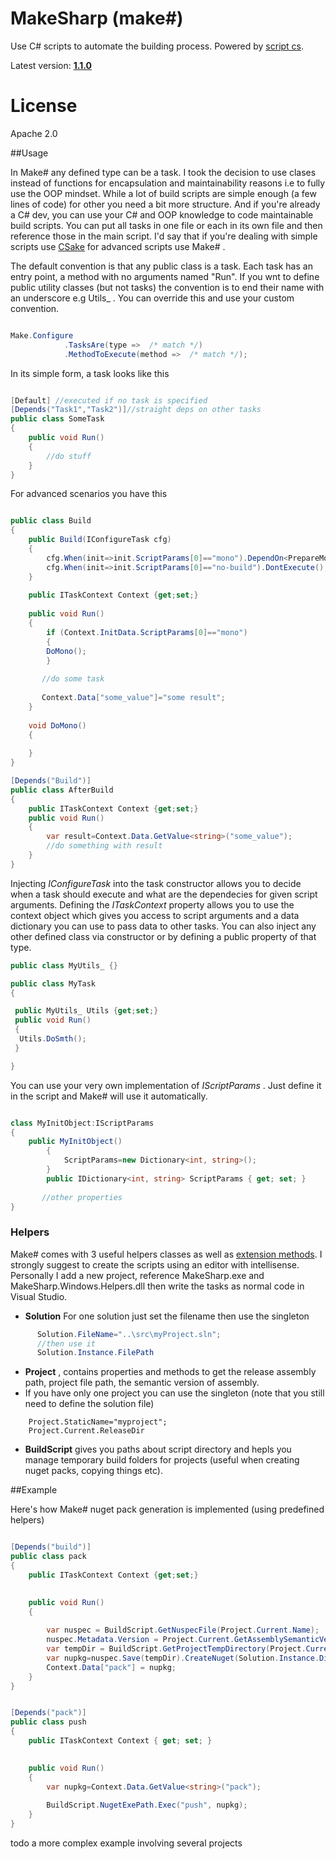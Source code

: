 MakeSharp (make#)
=================
Use C# scripts to automate the building process. Powered by [script cs](https://github.com/scriptcs/scriptcs). 

Latest version: **[1.1.0](https://github.com/sapiens/MakeSharp/wiki/ChangeLog)**

License
========
Apache 2.0

##Usage

In Make# any defined type can be a task. I took the decision to use clases instead of functions for encapsulation and maintainability reasons i.e to fully use the OOP mindset.
While a lot of build scripts are simple enough (a few lines of code) for other you need a bit more structure. And if you're already a C# dev, you can use your C# and OOP knowledge to code maintainable build scripts.
You can put all tasks in one file or each in its own file and then reference those in the main script. I'd say that if you're dealing with simple scripts use [CSake](https://github.com/sapiens/csake) for advanced scripts use Make# .

The default convention is that any public class is a task. Each task has an entry point, a method with no arguments named "Run". If you wnt to define public utility classes (but not tasks) the convention is to end their name with an underscore e.g Utils_ . You can override this and use your custom convention.

```csharp

Make.Configure
            .TasksAre(type =>  /* match */)
            .MethodToExecute(method =>  /* match */);

```

In its simple form, a task looks like this

```csharp

[Default] //executed if no task is specified
[Depends("Task1","Task2")]//straight deps on other tasks
public class SomeTask
{
    public void Run()
    {
        //do stuff
    }
}

```

For advanced scenarios you have this

```csharp

public class Build
{
    public Build(IConfigureTask cfg)
    {
        cfg.When(init=>init.ScriptParams[0]=="mono").DependOn<PrepareMono>();
        cfg.When(init=>init.ScriptParams[0]=="no-build").DontExecute();
    }
    
    public ITaskContext Context {get;set;}
    
    public void Run()
    {
        if (Context.InitData.ScriptParams[0]=="mono")
        {
        DoMono();        
        }
       
       //do some task
       
       Context.Data["some_value"]="some result";
    }
    
    void DoMono()
    {
    
    }
}

[Depends("Build")]
public class AfterBuild
{
    public ITaskContext Context {get;set;}    
    public void Run()
    {
        var result=Context.Data.GetValue<string>("some_value");
        //do something with result
    }
}

```

Injecting _IConfigureTask_ into the task constructor allows you to decide when a task should execute and what are the dependecies for given script arguments. Defining the _ITaskContext_ property allows you to use the context object which gives you access to script arguments and a data dictionary you can use to pass data to other tasks. You can also inject any other defined class via constructor or by defining a public property of that type.

```csharp
public class MyUtils_ {}

public class MyTask
{

 public MyUtils_ Utils {get;set;}
 public void Run()
 {
  Utils.DoSmth();
 }

}

```


You can use your very own implementation of _IScriptParams_ . Just define it in the script and Make# will use it automatically.

```csharp

class MyInitObject:IScriptParams
{
    public MyInitObject()
        {
            ScriptParams=new Dictionary<int, string>();
        }
        public IDictionary<int, string> ScriptParams { get; set; }
        
       //other properties 
}


```

### Helpers

Make# comes with 3 useful helpers classes as well as [extension methods](https://github.com/sapiens/csake/wiki/Helpers). I strongly suggest to create the scripts using an editor with intellisense. Personally I add a new project, reference MakeSharp.exe and MakeSharp.Windows.Helpers.dll then write the tasks as normal code in Visual Studio. 

* **Solution** 
For one solution just set the filename then use the singleton

```csharp
      Solution.FileName="..\src\myProject.sln";
      //then use it 
      Solution.Instance.FilePath
```
* **Project** , contains properties and methods to get the release assembly path,  project file path, the semantic version of assembly.
 * If you have only one project you can use the singleton (note that you still need to define the solution file)
```
    Project.StaticName="myproject";
    Project.Current.ReleaseDir
```
* **BuildScript** gives you paths about script directory and hepls you manage temporary build folders for projects (useful when creating nuget packs, copying things etc).

##Example

Here's how Make# nuget pack generation is implemented (using predefined helpers)

```csharp

[Depends("build")]
public class pack
{
    public ITaskContext Context {get;set;}

    
    public void Run()	
    {
       
        var nuspec = BuildScript.GetNuspecFile(Project.Current.Name);
        nuspec.Metadata.Version = Project.Current.GetAssemblySemanticVersion();
        var tempDir = BuildScript.GetProjectTempDirectory(Project.Current);
        var nupkg=nuspec.Save(tempDir).CreateNuget(Solution.Instance.Directory,tempDir);
        Context.Data["pack"] = nupkg;
    }
}


[Depends("pack")]
public class push
{
    public ITaskContext Context { get; set; }

    
    public void Run()
    {
        var nupkg=Context.Data.GetValue<string>("pack");
     
        BuildScript.NugetExePath.Exec("push", nupkg);
    }
}
```
todo a more complex example involving several projects

